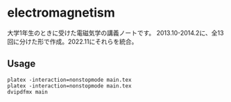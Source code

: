 # electromagnetism

大学1年生のときに受けた電磁気学の講義ノートです。
2013.10-2014.2に、全13回に分けた形で作成。2022.11にそれらを統合。

## Usage
```
platex -interaction=nonstopmode main.tex
platex -interaction=nonstopmode main.tex
dvipdfmx main
```
